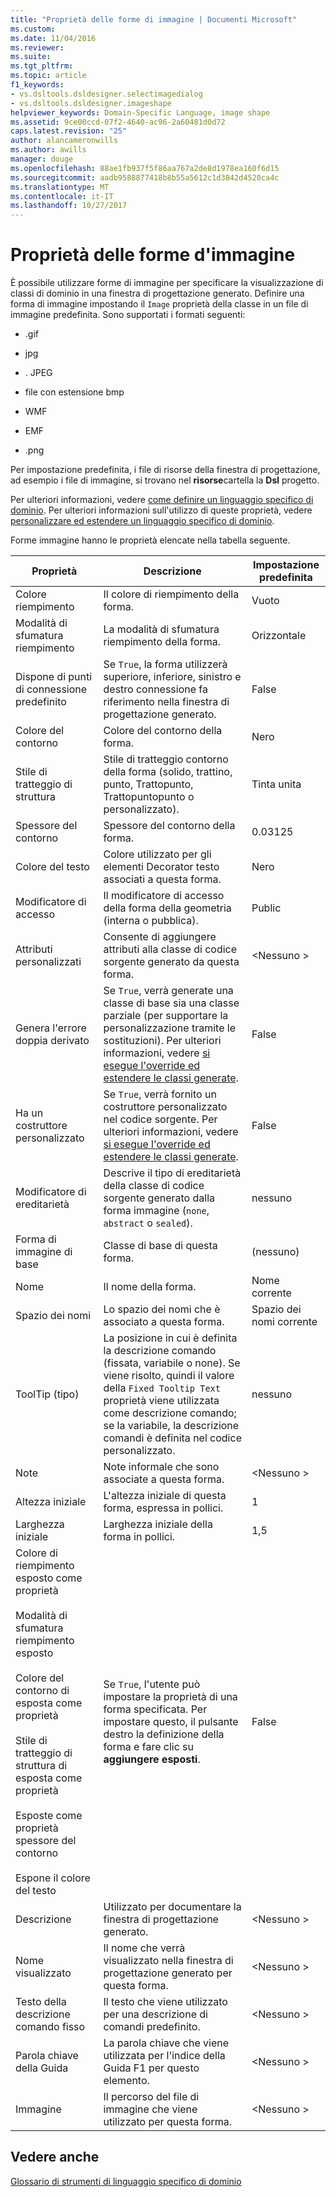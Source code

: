 ```yaml
---
title: "Proprietà delle forme di immagine | Documenti Microsoft"
ms.custom: 
ms.date: 11/04/2016
ms.reviewer: 
ms.suite: 
ms.tgt_pltfrm: 
ms.topic: article
f1_keywords:
- vs.dsltools.dsldesigner.selectimagedialog
- vs.dsltools.dsldesigner.imageshape
helpviewer_keywords: Domain-Specific Language, image shape
ms.assetid: 9ce00ccd-07f2-4640-ac96-2a60481d0d72
caps.latest.revision: "25"
author: alancameronwills
ms.author: awills
manager: douge
ms.openlocfilehash: 88ae1fb937f5f86aa767a2de8d1978ea160f6d15
ms.sourcegitcommit: aadb9588877418b8b55a5612c1d3842d4520ca4c
ms.translationtype: MT
ms.contentlocale: it-IT
ms.lasthandoff: 10/27/2017
---
```

# <a name="properties-of-image-shapes"></a>Proprietà delle forme d'immagine
È possibile utilizzare forme di immagine per specificare la visualizzazione di classi di dominio in una finestra di progettazione generato. Definire una forma di immagine impostando il `Image` proprietà della classe in un file di immagine predefinita. Sono supportati i formati seguenti:  
  
-   .gif  
  
-   jpg  
  
-   . JPEG  
  
-   file con estensione bmp  
  
-   WMF  
  
-   EMF  
  
-   .png  
  
 Per impostazione predefinita, i file di risorse della finestra di progettazione, ad esempio i file di immagine, si trovano nel **risorse**cartella la **Dsl** progetto.  
  
 Per ulteriori informazioni, vedere [come definire un linguaggio specifico di dominio](../modeling/how-to-define-a-domain-specific-language.md). Per ulteriori informazioni sull'utilizzo di queste proprietà, vedere [personalizzare ed estendere un linguaggio specifico di dominio](../modeling/customizing-and-extending-a-domain-specific-language.md).  
  
 Forme immagine hanno le proprietà elencate nella tabella seguente.  
  
|Proprietà|Descrizione|Impostazione predefinita|  
|--------------|-----------------|-------------|  
|Colore riempimento|Il colore di riempimento della forma.|Vuoto|  
|Modalità di sfumatura riempimento|La modalità di sfumatura riempimento della forma.|Orizzontale|  
|Dispone di punti di connessione predefinito|Se `True`, la forma utilizzerà superiore, inferiore, sinistro e destro connessione fa riferimento nella finestra di progettazione generato.|False|  
|Colore del contorno|Colore del contorno della forma.|Nero|  
|Stile di tratteggio di struttura|Stile di tratteggio contorno della forma (solido, trattino, punto, Trattopunto, Trattopuntopunto o personalizzato).|Tinta unita|  
|Spessore del contorno|Spessore del contorno della forma.|0.03125|  
|Colore del testo|Colore utilizzato per gli elementi Decorator testo associati a questa forma.|Nero|  
|Modificatore di accesso|Il modificatore di accesso della forma della geometria (interna o pubblica).|Public|  
|Attributi personalizzati|Consente di aggiungere attributi alla classe di codice sorgente generato da questa forma.|\<Nessuno >|  
|Genera l'errore doppia derivato|Se `True`, verrà generate una classe di base sia una classe parziale (per supportare la personalizzazione tramite le sostituzioni). Per ulteriori informazioni, vedere [si esegue l'override ed estendere le classi generate](../modeling/overriding-and-extending-the-generated-classes.md).|False|  
|Ha un costruttore personalizzato|Se `True`, verrà fornito un costruttore personalizzato nel codice sorgente. Per ulteriori informazioni, vedere [si esegue l'override ed estendere le classi generate](../modeling/overriding-and-extending-the-generated-classes.md).|False|  
|Modificatore di ereditarietà|Descrive il tipo di ereditarietà della classe di codice sorgente generato dalla forma immagine (`none`, `abstract` o `sealed`).|nessuno|  
|Forma di immagine di base|Classe di base di questa forma.|(nessuno)|  
|Nome|Il nome della forma.|Nome corrente|  
|Spazio dei nomi|Lo spazio dei nomi che è associato a questa forma.|Spazio dei nomi corrente|  
|ToolTip (tipo)|La posizione in cui è definita la descrizione comando (fissata, variabile o none). Se viene risolto, quindi il valore della `Fixed Tooltip Text` proprietà viene utilizzata come descrizione comando; se la variabile, la descrizione comandi è definita nel codice personalizzato.|nessuno|  
|Note|Note informale che sono associate a questa forma.|\<Nessuno >|  
|Altezza iniziale|L'altezza iniziale di questa forma, espressa in pollici.|1|  
|Larghezza iniziale|Larghezza iniziale della forma in pollici.|1,5|  
|Colore di riempimento esposto come proprietà<br /><br /> Modalità di sfumatura riempimento esposto<br /><br /> Colore del contorno di esposta come proprietà<br /><br /> Stile di tratteggio di struttura di esposta come proprietà<br /><br /> Esposte come proprietà spessore del contorno<br /><br /> Espone il colore del testo|Se `True`, l'utente può impostare la proprietà di una forma specificata. Per impostare questo, il pulsante destro la definizione della forma e fare clic su **aggiungere esposti**.|False|  
|Descrizione|Utilizzato per documentare la finestra di progettazione generato.|\<Nessuno >|  
|Nome visualizzato|Il nome che verrà visualizzato nella finestra di progettazione generato per questa forma.|\<Nessuno >|  
|Testo della descrizione comando fisso|Il testo che viene utilizzato per una descrizione di comandi predefinito.|\<Nessuno >|  
|Parola chiave della Guida|La parola chiave che viene utilizzata per l'indice della Guida F1 per questo elemento.|\<Nessuno >|  
|Immagine|Il percorso del file di immagine che viene utilizzato per questa forma.|\<Nessuno >|  
  
## <a name="see-also"></a>Vedere anche  
 [Glossario di strumenti di linguaggio specifico di dominio](http://msdn.microsoft.com/en-us/ca5e84cb-a315-465c-be24-76aa3df276aa)